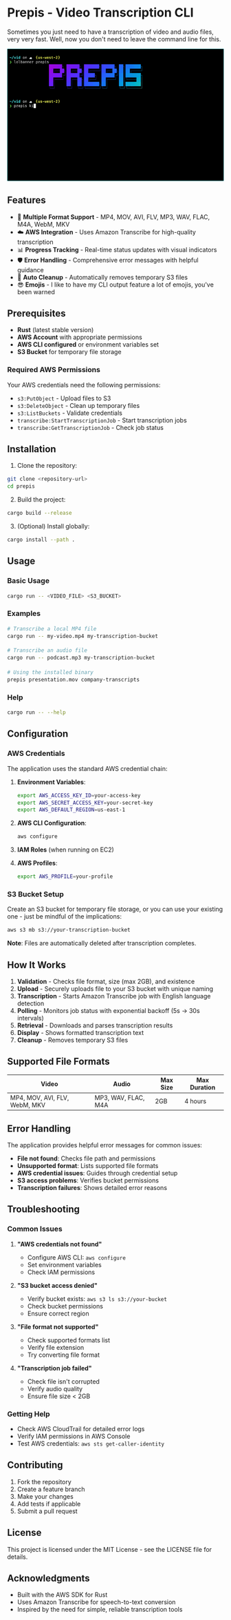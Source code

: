 # Prepis - Video Transcription CLI

Sometimes you just need to have a transcription of video and audio files, very very fast. Well, now you don't need to leave the command line for this.

![prepis in action](/img/prepis.gif)

## Features

- 🎥 **Multiple Format Support** - MP4, MOV, AVI, FLV, MP3, WAV, FLAC, M4A, WebM, MKV
- ☁️ **AWS Integration** - Uses Amazon Transcribe for high-quality transcription
- 📊 **Progress Tracking** - Real-time status updates with visual indicators
- 🛡️ **Error Handling** - Comprehensive error messages with helpful guidance
- 🧹 **Auto Cleanup** - Automatically removes temporary S3 files
- 😎 **Emojis** - I like to have my CLI output feature a lot of emojis, you've been warned

## Prerequisites

- **Rust** (latest stable version)
- **AWS Account** with appropriate permissions
- **AWS CLI configured** or environment variables set
- **S3 Bucket** for temporary file storage

### Required AWS Permissions

Your AWS credentials need the following permissions:
- `s3:PutObject` - Upload files to S3
- `s3:DeleteObject` - Clean up temporary files
- `s3:ListBuckets` - Validate credentials
- `transcribe:StartTranscriptionJob` - Start transcription jobs
- `transcribe:GetTranscriptionJob` - Check job status

## Installation

1. Clone the repository:
```bash
git clone <repository-url>
cd prepis
```

2. Build the project:
```bash
cargo build --release
```

3. (Optional) Install globally:
```bash
cargo install --path .
```

## Usage

### Basic Usage

```bash
cargo run -- <VIDEO_FILE> <S3_BUCKET>
```

### Examples

```bash
# Transcribe a local MP4 file
cargo run -- my-video.mp4 my-transcription-bucket

# Transcribe an audio file
cargo run -- podcast.mp3 my-transcription-bucket

# Using the installed binary
prepis presentation.mov company-transcripts
```

### Help

```bash
cargo run -- --help
```

## Configuration

### AWS Credentials

The application uses the standard AWS credential chain:

1. **Environment Variables**:
   ```bash
   export AWS_ACCESS_KEY_ID=your-access-key
   export AWS_SECRET_ACCESS_KEY=your-secret-key
   export AWS_DEFAULT_REGION=us-east-1
   ```

2. **AWS CLI Configuration**:
   ```bash
   aws configure
   ```

3. **IAM Roles** (when running on EC2)

4. **AWS Profiles**:
   ```bash
   export AWS_PROFILE=your-profile
   ```

### S3 Bucket Setup

Create an S3 bucket for temporary file storage, or you can use your existing one - just be mindful of the implications:

```bash
aws s3 mb s3://your-transcription-bucket
```

**Note**: Files are automatically deleted after transcription completes.

## How It Works

1. **Validation** - Checks file format, size (max 2GB), and existence
2. **Upload** - Securely uploads file to your S3 bucket with unique naming
3. **Transcription** - Starts Amazon Transcribe job with English language detection
4. **Polling** - Monitors job status with exponential backoff (5s → 30s intervals)
5. **Retrieval** - Downloads and parses transcription results
6. **Display** - Shows formatted transcription text
7. **Cleanup** - Removes temporary S3 files

## Supported File Formats

| Video | Audio | Max Size | Max Duration |
|-------|-------|----------|--------------|
| MP4, MOV, AVI, FLV, WebM, MKV | MP3, WAV, FLAC, M4A | 2GB | 4 hours |

## Error Handling

The application provides helpful error messages for common issues:

- **File not found**: Checks file path and permissions
- **Unsupported format**: Lists supported file formats
- **AWS credential issues**: Guides through credential setup
- **S3 access problems**: Verifies bucket permissions
- **Transcription failures**: Shows detailed error reasons

## Troubleshooting

### Common Issues

1. **"AWS credentials not found"**
   - Configure AWS CLI: `aws configure`
   - Set environment variables
   - Check IAM permissions

2. **"S3 bucket access denied"**
   - Verify bucket exists: `aws s3 ls s3://your-bucket`
   - Check bucket permissions
   - Ensure correct region

3. **"File format not supported"**
   - Check supported formats list
   - Verify file extension
   - Try converting file format

4. **"Transcription job failed"**
   - Check file isn't corrupted
   - Verify audio quality
   - Ensure file size < 2GB

### Getting Help

- Check AWS CloudTrail for detailed error logs
- Verify IAM permissions in AWS Console
- Test AWS credentials: `aws sts get-caller-identity`

## Contributing

1. Fork the repository
2. Create a feature branch
3. Make your changes
4. Add tests if applicable
5. Submit a pull request

## License

This project is licensed under the MIT License - see the LICENSE file for details.

## Acknowledgments

- Built with the AWS SDK for Rust
- Uses Amazon Transcribe for speech-to-text conversion
- Inspired by the need for simple, reliable transcription tools
